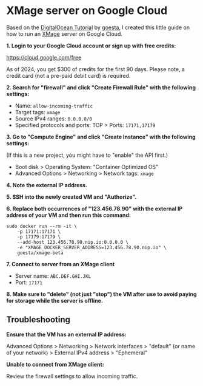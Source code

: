 # XMage server on Google Cloud

Based on the [DigitalOcean Tutorial](https://github.com/goesta/docker-xmage-alpine/wiki/DigitalOcean-Tutorial) by [goesta](https://github.com/goesta), I created this little guide on how to run an [XMage](http://xmage.today/) server on Google Cloud.

__1. Login to your Google Cloud account or sign up with free credits:__ 

https://cloud.google.com/free

As of 2024, you get $300 of credits for the first 90 days. Please note, a credit card (not a pre-paid debit card) is required.

__2. Search for "firewall" and click "Create Firewall Rule" with the following settings:__
* Name: `allow-incoming-traffic`
* Target tags: `xmage`
* Source IPv4 ranges: `0.0.0.0/0`
* Specified protocols and ports: TCP > Ports: `17171,17179`

__3. Go to "Compute Engine" and click "Create Instance" with the following settings:__ 

(If this is a new project, you might have to "enable" the API first.)

* Boot disk > Operating System: "Container Optimized OS"
* Advanced Options > Networking > Network tags: `xmage`

__4. Note the external IP address.__

__5. SSH into the newly created VM and "Authorize".__

__6. Replace both occurrences of "123.456.78.90" with the external IP address of your VM and then run this command:__

```
sudo docker run --rm -it \
    -p 17171:17171 \
    -p 17179:17179 \
    --add-host 123.456.78.90.nip.io:0.0.0.0 \
    -e "XMAGE_DOCKER_SERVER_ADDRESS=123.456.78.90.nip.io" \
    goesta/xmage-beta
```

__7. Connect to server from an XMage client__
* Server name: `ABC.DEF.GHI.JKL`
* Port: `17171`

__8. Make sure to "delete" (not just "stop") the VM after use to avoid paying for storage while the server is offline.__


## Troubleshooting

__Ensure that the VM has an external IP address:__

Advanced Options > Networking > Network interfaces > "default" (or name of your network) > External IPv4 address > "Ephemeral"

__Unable to connect from XMage client:__

Review the firewall settings to allow incoming traffic.
